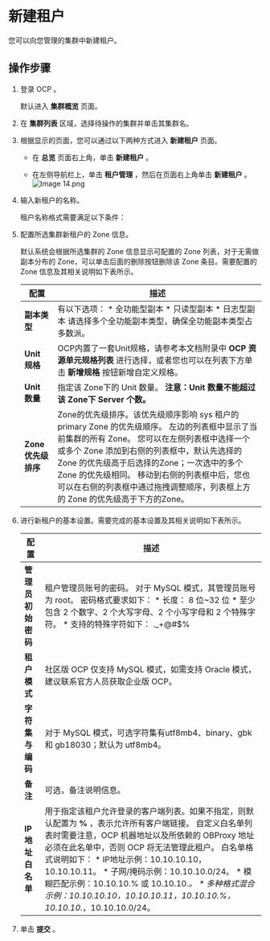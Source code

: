 新建租户
=========================

您可以向您管理的集群中新建租户。

操作步骤
-------------------------

1. 登录 OCP 。

   默认进入 **集群概览** 页面。


2. 在 **集群列表** 区域，选择待操作的集群并单击其集群名。



3. 根据显示的页面，您可以通过以下两种方式进入 **新建租户** 页面。

   * 在 **总览** 页面右上角，单击 **新建租户** 。



   * 在左侧导航栏上，单击 **租户管理** ，然后在页面右上角单击 **新建租户** 。![Image 14.png](https://help-static-aliyun-doc.aliyuncs.com/assets/img/zh-CN/6048190061/p168309.png "Image 14.png")






4. 输入新租户的名称。

   租户名称格式需要满足以下条件：



5. 配置所选集群新租户的 Zone 信息。

   默认系统会根据所选集群的 Zone 信息显示可配置的 Zone 列表，对于无需做副本分布的 Zone，可以单击后面的删除按钮删除该 Zone 条目。需要配置的 Zone 信息及其相关说明如下表所示。


   |     **配置**     |                                                                                                                                 **描述**                                                                                                                                 |
   |----------------|------------------------------------------------------------------------------------------------------------------------------------------------------------------------------------------------------------------------------------------------------------------------|
   | **副本类型**       | 有以下选项： * 全功能型副本   * 只读型副本   * 日志型副本    请选择多个全功能副本类型，确保全功能副本类型占多数派。                                                                 |
   | **Unit 规格**    | OCP内置了一套Unit规格，请参考本文档附录中 **OCP 资源单元规格列表** 进行选择，或者您也可以在列表下方单击 **新增规格** 按钮新增自定义规格。                                                                                                                                                                                       |
   | **Unit 数量**    | 指定该 Zone下的 Unit 数量。 **注意：Unit 数量不能超过该 Zone下 Server 个数。**                                                                                                                                                                                               |
   | **Zone 优先级排序** | Zone的优先级排序。该优先级顺序影响 sys 租户的 primary Zone 的优先级顺序。 左边的列表框中显示了当前集群的所有 Zone。 您可以在左侧列表框中选择一个或多个 Zone 添加到右侧的列表框中，默认先选择的 Zone 的优先级高于后选择的Zone；一次选中的多个 Zone 的优先级相同。 移动到右侧的列表框中后，您也可以在右侧的列表框中通过拖拽调整顺序，列表框上方的 Zone 的优先级高于下方的Zone。 |



6. 进行新租户的基本设置。需要完成的基本设置及其相关说明如下表所示。



   |    **配置**    |                                                                                                                                                                                                                                                      **描述**                                                                                                                                                                                                                                                      |
   |--------------|------------------------------------------------------------------------------------------------------------------------------------------------------------------------------------------------------------------------------------------------------------------------------------------------------------------------------------------------------------------------------------------------------------------------------------------------------------------------------------------------------------------|
   | **管理员初始密码**  | 租户管理员账号的密码。 对于 MySQL 模式，其管理员账号为 root。 密码格式要求如下： * 长度： 8 位\~32 位   * 至少包含 2 个数字、2 个大写字母、2 个小写字母和 2 个特殊字符。   * 支持的特殊字符如下：    ._+@#$%                                                                                                                                                                                                           |
   | **租户模式**     | 社区版 OCP 仅支持 MySQL 模式，如需支持 Oracle 模式，建议联系官方人员获取企业版 OCP。                                                                                                                                                                                                                                                                                                                                                                                                                                                           |
   | **字符集与编码**   | 对于 MySQL 模式，可选字符集有utf8mb4、binary、gbk 和 gb18030；默认为 utf8mb4。                                                                                                                                                                                                                                                                                                                                                                                                                                                      |
   | **备注**       | 可选，备注说明信息。                                                                                                                                                                                                                                                                                                                                                                                                                                                                                                       |
   | **IP 地址白名单** | 用于指定该租户允许登录的客户端列表。如果不指定，则默认配置为 **%** ，表示允许所有客户端链接。 自定义白名单列表时需要注意，OCP 机器地址以及所依赖的 OBProxy 地址必须在此名单中，否则 OCP 将无法管理此租户。 白名单格式说明如下： * IP地址示例：10.10.10.10，10.10.10.11。   * 子网/掩码示例：10.10.10.0/24。   * 模糊匹配示例：10.10.10.% 或 10.10.10._。   * 多种格式混合示例：10.10.10.10，10.10.10.11，10.10.10.%，10.10.10._，10.10.10.0/24。    |



7. 单击 **提交** 。
